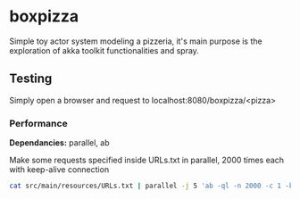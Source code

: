 # boxpizza
Simple toy actor system modeling a pizzeria, it's main purpose is the exploration
of akka toolkit functionalities and spray.

## Testing
Simply open a browser and request to localhost:8080/boxpizza/&lt;pizza&gt;
### Performance
**Dependancies:** parallel, ab

Make some requests specified inside URLs.txt in parallel, 2000 times each with keep-alive connection
```sh
cat src/main/resources/URLs.txt | parallel -j 5 'ab -ql -n 2000 -c 1 -k {}' | grep 'Requests per second'
```
